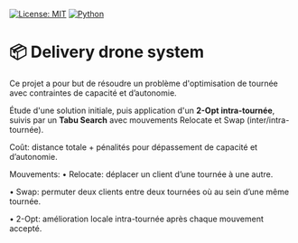 [![License: MIT](https://img.shields.io/badge/License-MIT-A31F34.svg)](./LICENSE)
[![Python](https://img.shields.io/badge/Python-E31937?style=for-the-badge&logo=python&logoColor=white)](https://www.python.org)

# 📦 Delivery drone system

Ce projet a pour but de résoudre un problème d'optimisation de tournée avec contraintes de capacité et d’autonomie.

Étude d'une solution initiale, puis application d'un **2-Opt intra-tournée**, suivis par un **Tabu Search** avec mouvements Relocate et Swap (inter/intra-tournée). 

Coût: distance totale + pénalités pour dépassement de capacité et d’autonomie.

Mouvements:
• Relocate: déplacer un client d’une tournée à une autre. 

• Swap: permuter deux clients entre deux tournées où au sein d’une même tournée.

• 2-Opt: amélioration locale intra-tournée après chaque mouvement accepté.
